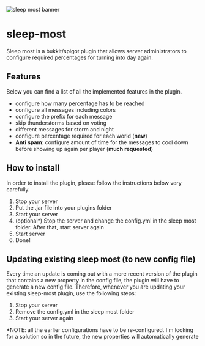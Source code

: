 ![sleep most banner](https://i.imgur.com/6ffpDeD.png)

# sleep-most

Sleep most is a bukkit/spigot plugin that allows server administrators to configure required
percentages for turning into day again.

## Features

Below you can find a list of all the implemented features in the plugin.

- configure how many percentage has to be reached
- configure all messages including colors
- configure the prefix for each message
- skip thunderstorms based on voting
- different messages for storm and night
- configure percentage required for each world (**new**)
-   **Anti spam**: configure amount of time for the messages to cool down before showing up again per player (**much requested**)

## How to install

In order to install the plugin, please follow the instructions below very carefully.

 1. Stop your server
 2. Put the .jar file into your plugins folder
 3. Start your server
 4. (optional*) Stop the server and change the config.yml in the sleep most folder. After that, start server again
 5. Start server
 6. Done!

## Updating existing sleep most (to new config file)

Every time an update is coming out with a more recent version of the plugin that contains a new property in the config file, the plugin will have to generate a new config file. Therefore, whenever you are updating your existing sleep-most plugin, use the following steps:

 1. Stop your server
 2. Remove the config.yml in the sleep most folder
 3. Start your server again

*NOTE: all the earlier configurations have to be re-configured. I'm looking for a solution so in the future, the new properties will automatically generate
